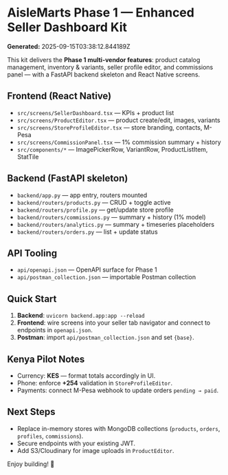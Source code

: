 # AisleMarts Phase 1 — Enhanced Seller Dashboard Kit

**Generated:** 2025-09-15T03:38:12.844189Z

This kit delivers the **Phase 1 multi-vendor features**: product catalog management, inventory & variants, seller profile editor, and commissions panel — with a FastAPI backend skeleton and React Native screens.

## Frontend (React Native)
- `src/screens/SellerDashboard.tsx` — KPIs + product list
- `src/screens/ProductEditor.tsx` — product create/edit, images, variants
- `src/screens/StoreProfileEditor.tsx` — store branding, contacts, M-Pesa
- `src/screens/CommissionPanel.tsx` — 1% commission summary + history
- `src/components/*` — ImagePickerRow, VariantRow, ProductListItem, StatTile

## Backend (FastAPI skeleton)
- `backend/app.py` — app entry, routers mounted
- `backend/routers/products.py` — CRUD + toggle active
- `backend/routers/profile.py` — get/update store profile
- `backend/routers/commissions.py` — summary + history (1% model)
- `backend/routers/analytics.py` — summary + timeseries placeholders
- `backend/routers/orders.py` — list + update status

## API Tooling
- `api/openapi.json` — OpenAPI surface for Phase 1
- `api/postman_collection.json` — importable Postman collection

## Quick Start
1. **Backend**: `uvicorn backend.app:app --reload`
2. **Frontend**: wire screens into your seller tab navigator and connect to endpoints in `openapi.json`.
3. **Postman**: import `api/postman_collection.json` and set `{base}`.

## Kenya Pilot Notes
- Currency: **KES** — format totals accordingly in UI.
- Phone: enforce **+254** validation in `StoreProfileEditor`.
- Payments: connect M-Pesa webhook to update orders `pending → paid`.

## Next Steps
- Replace in-memory stores with MongoDB collections (`products`, `orders`, `profiles`, `commissions`).
- Secure endpoints with your existing JWT.
- Add S3/Cloudinary for image uploads in `ProductEditor`.

Enjoy building! 🚀

